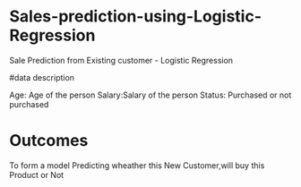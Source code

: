 # Sales-prediction-using-Logistic-Regression
Sale Prediction from Existing customer - Logistic Regression


#data description

Age: Age of the person
Salary:Salary of the person 
Status: Purchased or not purchased 

# Outcomes
To form a model Predicting wheather this New Customer,will buy this Product or Not
